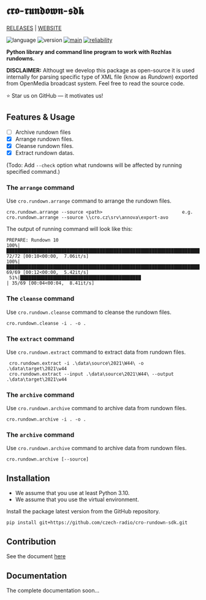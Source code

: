 # 𝖈𝖗𝖔-𝖗𝖚𝖓𝖉𝖔𝖜𝖓-𝖘𝖉𝖐

[RELEASES](https://github.com/czech-radio/cro-rundown-sdk/releases/) | [WEBSITE](https://czech-radio.github.io/cro-rundown-sdk/)

![language](https://img.shields.io/badge/language-Python_v3.10+-blue.svg)
![version](https://img.shields.io/badge/version-0.3.0-blue.svg)
[![main](https://github.com/czech-radio/cro-rundown-sdk/actions/workflows/main.yml/badge.svg)](https://github.com/czech-radio/cro-rundown-sdk/actions/workflows/main.yml)
[![reliability](https://sonarcloud.io/api/project_badges/measure?project=czech-radio_cro-rundown-sdk&metric=reliability_rating)](https://sonarcloud.io/dashboard?id=czech-radio_cro-rundown-sdk)

**Python library and command line program to work with Rozhlas rundowns.**

**DISCLAIMER:** Althougt we develop this package as open-source it is used internally for parsing specific type of
XML file (know as _Rundown_) exported from OpenMedia broadcast system. Feel free to read the source code.

:star: Star us on GitHub — it motivates us!

## Features & Usage

- [ ] Archive rundown files
- [x] Arrange rundown files.
- [x] Cleanse rundown files.
- [x] Extract rundown datas.

(Todo: Add `--check` option what rundowns will be affected by running specified command.)

### The `arrange` command

Use `cro.rundown.arrange` command to arrange the rundown files.

    cro.rundown.arrange --source <path>                             e.g.
    cro.rundown.arrange --source \\cro.cz\srv\annova\export-avo
    
 The output of running command will look like this:
 
    PREPARE: Rundown 10
    100%|███████████████████████████████████████████████████████████████████████████████████████| 72/72 [00:10<00:00,  7.06it/s]
    100%|███████████████████████████████████████████████████████████████████████████████████████| 69/69 [00:12<00:00,  5.42it/s]
     51%|████████████████████████████████████████████                                           | 35/69 [00:04<00:04,  8.41it/s]


### The `cleanse` command

Use `cro.rundown.cleanse` command to cleanse the rundown files.

    cro.rundown.cleanse -i . -o .

### The `extract` command

Use `cro.rundown.extract` command to extract data from rundown files.

     cro.rundown.extract -i .\data\source\2021\W44\ -o .\data\target\2021\w44
     cro.rundown.extract --input .\data\source\2021\W44\ --output .\data\target\2021\w44

### The `archive` command

Use `cro.rundown.archive` command to archive data from rundown files.

    cro.rundown.archive -i . -o .

### The `archive` command

Use `cro.rundown.archive` command to archive data from rundown files.

    cro.rundown.archive [--source]

## Installation

* We assume that you use at least Python 3.10.
* We assume that you use the virtual environment.

Install the package latest version from the GitHub repository.

    pip install git+https://github.com/czech-radio/cro-rundown-sdk.git

## Contribution

See the document [here](/.github\CONTRIBUTING.md)


## Documentation

The complete documentation soon&hellip;
